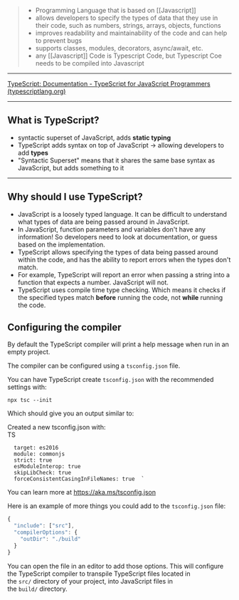 > - Programming Language that is based on [[Javascript]]
> - allows developers to specify the types of data that they use in their code, such as numbers, strings, arrays, objects, functions
> - improves readability and maintainability of the code and can help to prevent bugs
> - supports classes, modules, decorators, async/await, etc.
> - any [[Javascript]] Code is Typescript Code, but Typescript Coe needs to be compiled into Javascript
___
[TypeScript: Documentation - TypeScript for JavaScript Programmers (typescriptlang.org)](https://www.typescriptlang.org/docs/handbook/typescript-in-5-minutes.html)
___

## What is TypeScript?

- syntactic superset of JavaScript, adds **static typing**
- TypeScript adds syntax on top of JavaScript -> allowing developers to add **types**
- "Syntactic Superset" means that it shares the same base syntax as JavaScript, but adds something to it
---
## Why should I use TypeScript?

- JavaScript is a loosely typed language. It can be difficult to understand what types of data are being passed around in JavaScript.
- In JavaScript, function parameters and variables don't have any information! So developers need to look at documentation, or guess based on the implementation.
- TypeScript allows specifying the types of data being passed around within the code, and has the ability to report errors when the types don't match.
- For example, TypeScript will report an error when passing a string into a function that expects a number. JavaScript will not.
- TypeScript uses compile time type checking. Which means it checks if the specified types match **before** running the code, not **while** running the code.

## Configuring the compiler

By default the TypeScript compiler will print a help message when run in an empty project.

The compiler can be configured using a `tsconfig.json` file.

You can have TypeScript create `tsconfig.json` with the recommended settings with:

``npx tsc --init``

Which should give you an output similar to:

Created a new tsconfig.json with:  
TS  
```
  target: es2016  
  module: commonjs  
  strict: true  
  esModuleInterop: true  
  skipLibCheck: true  
  forceConsistentCasingInFileNames: true  `
```
  
You can learn more at https://aka.ms/tsconfig.json

Here is an example of more things you could add to the `tsconfig.json` file:

```ts
{  
  "include": ["src"],  
  "compilerOptions": {  
    "outDir": "./build"  
  }  
}
```
You can open the file in an editor to add those options. This will configure the TypeScript compiler to transpile TypeScript files located in the `src/` directory of your project, into JavaScript files in the `build/` directory.